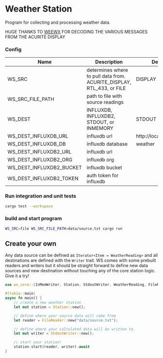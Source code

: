 # Weather Station

Program for collecting and processing weather data.

HUGE THANKS TO [WEEWX](http://weewx.com/) FOR DECODING THE VARIOUS MESSAGES FROM THE ACURITE DISPLAY

### Config

| Name                     | Description                                                           | Default               |
| ------------------------ | --------------------------------------------------------------------- | --------------------- |
| WS_SRC                   | determines where to pull data from. ACURITE_DISPLAY, RTL_433, or FILE | DISPLAY               |
| WS_SRC_FILE_PATH         | path to file with source readings                                     |                       |
| WS_DEST                  | INFLUXDB, INFLUXDB2, STDOUT, or INMEMORY                              | STDOUT                |
| WS_DEST_INFLUXDB_URL     | influxdb url                                                          | http://localhost:8086 |
| WS_DEST_INFLUXDB_DB      | influxdb database                                                     | weather               |
| WS_DEST_INFLUXDB2_URL    | influxdb url                                                          |                       |
| WS_DEST_INFLUXDB2_ORG    | influxdb org                                                          |                       |
| WS_DEST_INFLUXDB2_BUCKET | influxdb bucket                                                       |                       |
| WS_DEST_INFLUXDB2_TOKEN  | auth token for influxdb                                               |                       |

### Run integration and unit tests

```BASH
cargo test --workspace
```

### build and start program

```BASH
WS_SRC=file WS_SRC_FILE_PATH=data/source.txt cargo run
```

## Create your own

Any data source can be defined as `Iterator<Item = WeatherReading>` and all destinations are defined with the `Writer` trait. WS comes with some prebuilt readers and writers but it should be straight forward to define new data sources and new destination without touching any of the core station logic. Give it a try!

```rust
use ws_core::{InMemWriter, Station, StdoutWriter, WeatherReading, FileReader};

#[tokio::main]
async fn main() {
    // create a new weather station
    let mut station = Station::new();

    // define where your source data will come from
    let reader = FileReader::new("data/source.txt");

    // define where your calculated data will be written to
    let mut writer = StdoutWriter::new();

    // start your station!
    station.start(reader, writer).await
}
```
